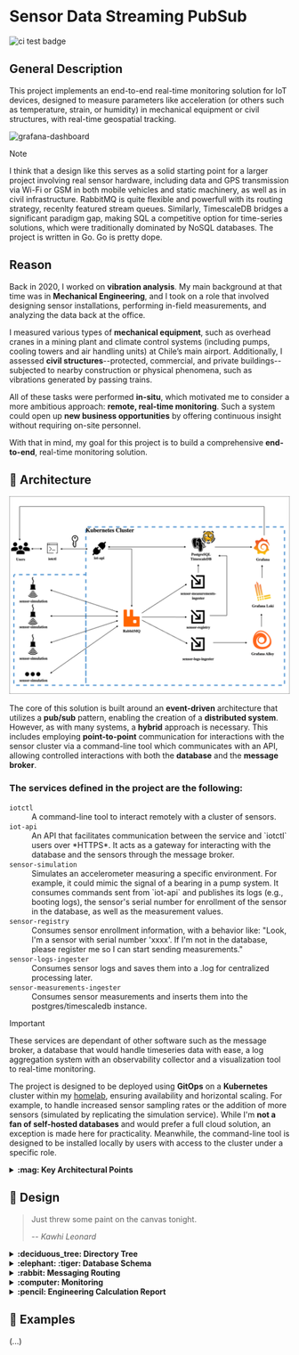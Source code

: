 # Sensor Data Streaming PubSub

![ci test badge](https://github.com/iferdel/sensor-data-streaming-pubsub/actions/workflows/ci.yml/badge.svg)

## General Description

This project implements an end-to-end real-time monitoring solution for IoT devices, designed to measure parameters like acceleration (or others such as temperature, strain, or humidity) in mechanical equipment or civil structures, with real-time geospatial tracking.

![grafana-dashboard](./assets/grafana-dashboard.gif)

> [!NOTE]
> I think that a design like this serves as a solid starting point for a larger project involving real sensor hardware, including data and GPS transmission via Wi-Fi or GSM in both mobile vehicles and static machinery, as well as in civil infrastructure. 
> RabbitMQ is quite flexible and powerfull with its routing strategy, recenlty featured stream queues. 
> Similarly, TimescaleDB bridges a significant paradigm gap, making SQL a competitive option for time-series solutions, which were traditionally dominated by NoSQL databases. 
> The project is written in Go. Go is pretty dope.

## Reason
Back in 2020, I worked on **vibration analysis**. My main background at that time was in **Mechanical Engineering**, and I took on a role that involved designing sensor installations, performing in-field measurements, and analyzing the data back at the office. 

I measured various types of **mechanical equipment**, such as overhead cranes in a mining plant and climate control systems (including pumps, cooling towers and air handling units) at Chile’s main airport. Additionally, I assessed **civil structures**--protected, commercial, and private buildings--subjected to nearby construction or physical phenomena, such as vibrations generated by passing trains.

All of these tasks were performed **in-situ**, which motivated me to consider a more ambitious approach: **remote, real-time monitoring**. Such a system could open up **new business opportunities** by offering continuous insight without requiring on-site personnel.

With that in mind, my goal for this project is to build a comprehensive **end-to-end**, real-time monitoring solution.


## :nut_and_bolt: Architecture
![architecture-diagram](./assets/architecture-diagram.drawio.png)

The core of this solution is built around an **event-driven** architecture that utilizes a **pub/sub** pattern, enabling the creation of a **distributed system**. However, as with many systems, a **hybrid** approach is necessary. This includes employing **point-to-point** communication for interactions with the sensor cluster via a command-line tool which communicates with an API, allowing controlled interactions with both the **database** and the **message broker**.

### The services defined in the project are the following:
<dl>
  <dt><code>iotctl</code></dt>
  <dd>A command-line tool to interact remotely with a cluster of sensors.</dd>
  <dt><code>iot-api</code></dt>
  <dd>An API that facilitates communication between the service and `iotctl` users over *HTTPS*. It acts as a gateway for interacting with the database and the sensors through the message broker.</dd>
  <dt><code>sensor-simulation</code></dt>
  <dd>Simulates an accelerometer measuring a specific environment. For example, it could mimic the signal of a bearing in a pump system. It consumes commands sent from `iot-api` and publishes its logs (e.g., booting logs), the sensor's serial number for enrollment of the sensor in the database, as well as the measurement values.</dd>
  <dt><code>sensor-registry</code></dt>
  <dd>Consumes sensor enrollment information,  with a behavior like: "Look, I'm a sensor with serial number 'xxxx'. If I'm not in the database, please register me so I can start sending measurements."</dd>
  <dt><code>sensor-logs-ingester</code></dt>
  <dd>Consumes sensor logs and saves them into a .log for centralized processing later.</dd>
  <dt><code>sensor-measurements-ingester</code></dt>
  <dd>Consumes sensor measurements and inserts them into the postgres/timescaledb instance.</dd>
</dl>

> [!IMPORTANT]
> These services are dependant of other software such as the message broker, a database that would handle timeseries data with ease, a log aggregation system with an observability collector and a visualization tool to real-time monitoring.

The project is designed to be deployed using **GitOps** on a **Kubernetes** cluster within my [homelab](https://github.com/iferdel/homelab), ensuring availability and horizontal scaling. For example, to handle increased sensor sampling rates or the addition of more sensors (simulated by replicating the simulation service). While I'm **not a fan of self-hosted databases** and would prefer a full cloud solution, an exception is made here for practicality. Meanwhile, the command-line tool is designed to be installed locally by users with access to the cluster under a specific role.

<details>
<summary><strong>:mag: Key Architectural Points</strong></summary>

- **Data Transfer**: The solution is intended to use Protobuf as a data serialization format to match real scenarios with embedded C or C++. However, for the initial setup (POC), the Go encoding/gob serializer is in use to ease development.
- **Infrastructure**: This project integrates with my [homelab](https://github.com/iferdel/homelab), which simulates a cloud-like environment on bare metal using TalosOS and GitOps with FluxCD. The only service that's out from the cluster is the command line tool which is intended to be used within a remote machine that needs to authenticate in order to interact with the sensor cluster.
- **CI/CD**: For CI/CD, I’m using a private Jenkins server and Docker Hub for image storage, while the GitHub repository hosts the source code. The whole CD would be handled with FluxCD.
- **Secrets**: I’m using Azure Key Vault for secrets in the homelab. 
- **Database**: The solution uses PostgreSQL with [TimeScaleDB](https://www.timescale.com/), an extension optimized for time-series data. In a real scenario, the paid cloud tier would be in use, but for this project I’m storaging everything on bare metal.
- **Data Management**: TimeScaleDB’s policies handle data expiration and compression, preventing storage overflow and improving performance.
- **Visualization**: Grafana is used for near real-time dashboards, leveraging its querying capabilities to visualize time-series data stored as well as stats from the database itself by means of wrapping the stats from pg_stat_statements and pg_stat_kcache with postgres CTEs and procedures. Last by not least, to query logs (e.g. sensor boot logs) from sources like Loki.
- **Alarms**: *...*  
- **Communication Protocols**:
    - *Sensor communication uses MQTT with streaming queues.*
    - *Inter-service communication uses AMQP with RabbitMQ, employing quorum queues.*
    - *Alarm service communication uses gRPC for low-latency communication with the machine where the sensor to affect behaviour*

*Disclaimer: one could conclude that a hybrid architecture for critical low-latency control would also be quite handy. In that case, one would expect using gRPC as the way to communicate between a service that would send direct commands to change behaviour (in a reactive way) not the sensor but to the machine or whatever is behind.*

</details>

## :art: Design 

> Just threw some paint on the canvas tonight.
>
> -- <cite><i>Kawhi Leonard</i></cite>

<details>
<summary><strong>:deciduous_tree: Directory Tree</strong></summary>

*I like the structure that became manifest while developing the project. That's why I'm attaching the filetree since it reads nicely.*
```
.
├── IDEAS.md
├── LICENSE
├── README.md
├── cmd
│   ├── iot-api
│   │   ├── Dockerfile
│   │   ├── air.toml
│   │   ├── handler_sensors_awake.go
│   │   ├── handler_sensors_freq.go
│   │   ├── handler_sensors_get.go
│   │   ├── handler_sensors_sleep.go
│   │   ├── handler_targets_create.go
│   │   ├── handler_targets_get.go
│   │   ├── json.go
│   │   └── main.go
│   ├── iotctl
│   │   ├── cmd
│   │   │   ├── awake.go
│   │   │   ├── changesamplefrequency.go
│   │   │   ├── delete.go
│   │   │   ├── get.go
│   │   │   ├── login.go
│   │   │   ├── logout.go
│   │   │   ├── root.go
│   │   │   ├── sensorstatus.go
│   │   │   └── sleep.go
│   │   └── main.go
│   ├── sensor-logs-ingester
│   │   ├── Dockerfile
│   │   ├── air.toml
│   │   ├── handlers.go
│   │   └── main.go
│   ├── sensor-measurements-ingester
│   │   ├── Dockerfile
│   │   ├── air.toml
│   │   ├── handlers.go
│   │   └── main.go
│   ├── sensor-registry
│   │   ├── Dockerfile
│   │   ├── air.toml
│   │   ├── handlers.go
│   │   └── main.go
│   └── sensor-simulation
│       ├── Dockerfile
│       ├── air.toml
│       ├── handlers.go
│       └── main.go
├── compose.yaml
├── dependencies
│   ├── alloy
│   │   └── alloy-config.alloy
│   ├── grafana
│   │   ├── README.md
│   │   ├── grafana.ini
│   │   └── provisioning
│   │       ├── dashboards
│   │       │   ├── dashboards.yaml
│   │       │   ├── iot.json
│   │       │   ├── queries.sql
│   │       │   └── rabbitmq-overview.json
│   │       ├── datasources
│   │       │   └── datasources.yaml
│   │       └── plugins
│   │           └── app.yaml
│   ├── loki
│   │   └── loki-config.yaml
│   ├── prometheus
│   │   └── prometheus.yml
│   ├── rabbitmq
│   │   ├── Dockerfile
│   │   ├── definitions.json
│   │   └── rabbitmq.conf
│   └── timescaledb
│       ├── Dockerfile
│       ├── init.sh
│       └── postgresql.conf
├── go.mod
├── go.sum
├── internal
│   ├── auth
│   │   └── auth.go
│   ├── pubsub
│   │   ├── consume.go
│   │   └── publish.go
│   ├── routing
│   │   ├── models.go
│   │   └── routing.go
│   ├── sensorlogic
│   │   ├── awake.go
│   │   ├── commands.go
│   │   ├── changesamplefrequency.go
│   │   ├── sensor.go
│   │   ├── sensorlogs.go
│   │   ├── sensormeasurements.go
│   │   ├── sensorsignal.go
│   │   └── sleep.go
│   ├── storage
│   │   ├── db.go
│   │   ├── logs.go
│   │   ├── measurements.go
│   │   ├── models.go
│   │   ├── sensors.go
│   │   └── targets.go
│   └── validation
│       ├── sensor.go
│       └── sensor_test.go
└── utils
    └── wait-for-services.sh
```

</details>

<details>
<summary><strong>:elephant: :tiger: Database Schema</strong></summary>

The beauty of [TimescaleDB](https://www.timescale.com/) lies in its foundation on PostgreSQL, allowing us to leverage SQL and embrace core relational database principles, such as normalization, ACID, and all the cool stuff that relational databases are meant for. While it is well known that relational databases are typically unfitted for time-series data, TimescaleDB extends PostgreSQL to overcome this limitation, making projects like this a clear testament to its capability.

In PostgreSQL, the collection of databases within a server instance is referred to as a *cluster*. The cluster for this project consist of two databases: one named `iot`, dedicated to the project itself, and another named `monitoring`, used for tracking PostgreSQL cluster statistics. The formar utilizes the `autoexplain`, `timescaledb`, and `postgis` extensions, while the latter employs `pg_stat_statements`, `pg_stat_kcache`, and `timescaledb` to enable real-time monitoring of database statistics.

Postgres manages access permissions using the [`ROLE`](https://www.postgresql.org/docs/current/user-manag.html) terminology. In this cluster, the following roles are defined:
- `iot`: A superuser-like role—used instead of the default `postgres` role as a security measure.
- `iot_app`: A role with full CRUD permissions on the iot database.
- `iot_replication`: A role responsible for database replication, if needed.
- `iot_readonly`: A role with read-only access to the iot database.
- `iot_monitoring`: A role with permissions to operate on the monitoring database, including access to the stats extensions data.

*As a security best practice, the public schema in the iot database has had its default permissions revoked for the public role.*

![iot-db-erd](./assets/db-iot-erd.drawio.svg)

> [Timescale hypertables do not support primary keys](https://stackoverflow.com/a/77463051). This is because the underlying data must be partitioned to several physical PostgreSQL tables. Partitioned look-ups cannot support a primary key, but a [composite primary key](https://docs.timescale.com/use-timescale/latest/schema-management/about-constraints/#about-constraints) of together unique columns could be used.

</details>

<details>
<summary><strong>:rabbit: Messaging Routing</strong></summary>

**Exchange:**  
- Type: `Topic`  
- Name: `iot`  

**Queues**  
Queues follow the `entity.id.consumer.type` pattern:  
- `sensor.all.measurements.db_writer`  
- `sensor.<sensor.serial_number>.commands`  
- `sensor.all.registry.created`  
- `sensor.all.logs`  

**Routing Keys**  
Keys are used by publishers with specific values and by consumers with wildcards:

- **Publishers** use specific routing keys:  
  - `sensor.<sensor.serial_number>.measurements`  
  - `sensor.<sensor.serial_number>.commands`  
  - `sensor.<sensor.serial_number>.registry`  
  - `sensor.<sensor.serial_number>.logs`  

- **Consumers** use wildcard routing keys:  
  - `sensor.*.measurements`  
  - `sensor.*.commands.#`  
  - `sensor.*.registry.#`  
  - `sensor.*.logs.#`  

</details>

<details>
<summary><strong>:computer: Monitoring</strong></summary>

TimeScaleDB integrates seamlessly with **Grafana**, allowing real-time querying and visualization of sensor data.

</details>

<details>
<summary><strong>:pencil: Engineering Calculation Report</strong></summary>


**General Formula of Accelerometer Signal**\
$`a(t) = A sin(ωt + φ)`$

</details>

## :cherries: Examples 
(...)

